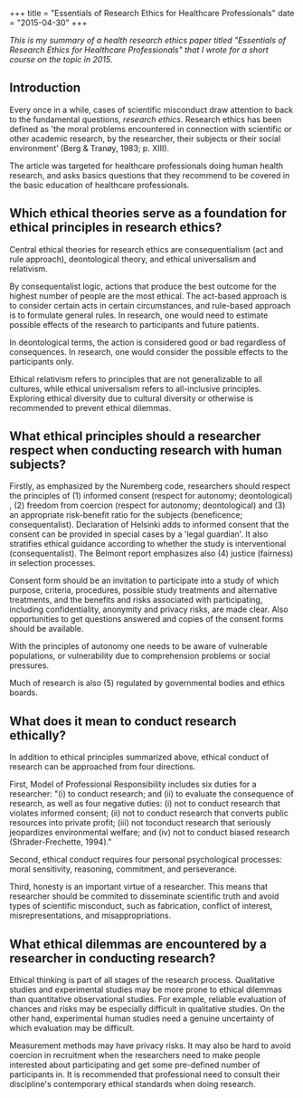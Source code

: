+++
title = "Essentials of Research Ethics for Healthcare Professionals"
date = "2015-04-30"
+++

_This is my summary of a health research ethics paper titled "Essentials of Research Ethics for Healthcare Professionals" that I wrote for a short course on the topic in 2015._

## Introduction

Every once in a while, cases of scientific misconduct draw attention to back to the fundamental questions, _research ethics_. Research ethics has been defined as 'the moral problems encountered in connection with scientific or other academic research, by the researcher, their subjects or their social environment’ (Berg & Tranøy, 1983; p. XIII).

The article was targeted for healthcare professionals doing human health research, and asks basics questions that they recommend to be covered in the basic education of healthcare professionals.

## Which ethical theories serve as a foundation for ethical principles in research ethics? 

Central ethical theories for research ethics are consequentialism (act and rule approach), deontological theory, and ethical universalism and relativism. 

By consequentalist logic, actions that produce the best outcome for the highest number of people are the most ethical. The act-based approach is to consider certain acts in certain circumstances, and rule-based approach is to formulate general rules. In research, one would need to estimate possible effects of the research to participants and future patients. 

In deontological terms, the action is considered good or bad regardless of consequences. In research, one would consider the possible effects to the participants only.

Ethical relativism refers to principles that are not generalizable to all cultures, while ethical universalism refers to all-inclusive principles. Exploring ethical diversity due to cultural diversity or otherwise is recommended to prevent ethical dilemmas.

## What ethical principles should a researcher respect when conducting research with human subjects? 

Firstly, as emphasized by the Nuremberg code, researchers should respect the principles of (1) informed consent (respect for autonomy; deontological) , (2) freedom from coercion (respect for autonomy; deontological) and (3) an appropriate risk-benefit ratio for the subjects (beneficence; consequentalist). Declaration of Helsinki adds to informed consent that the consent can be provided in special cases by a 'legal guardian'. It also stratifies ethical guidance according to whether the study is interventional (consequentalist). The Belmont report emphasizes also (4) justice (fairness) in selection processes.

Consent form should be an invitation to participate into a study of which purpose, criteria, procedures, possible study treatments and alternative treatments, and the benefits and risks associated with participating, including confidentiality, anonymity and privacy risks, are made clear. Also opportunities to get questions answered and copies of the consent forms should be available.

With the principles of autonomy one needs to be aware of vulnerable populations, or vulnerability due to comprehension problems or social pressures.

Much of research is also (5) regulated by governmental bodies and ethics boards.

## What does it mean to conduct research ethically?

In addition to ethical principles summarized above, ethical conduct of research can be approached from four directions. 

First, Model of Professional Responsibility includes six duties for a researcher: "(i) to conduct research; and (ii) to evaluate the consequence of research, as well as four negative duties: (i) not to conduct research that violates informed consent; (ii) not to conduct research that converts public resources into private profit; (iii) not toconduct research that seriously jeopardizes environmental welfare; and (iv) not to conduct biased research (Shrader-Frechette, 1994)."

Second, ethical conduct requires four personal psychological processes: moral sensitivity, reasoning, commitment, and perseverance.

Third, honesty is an important virtue of a researcher. This means that researcher should be commited to disseminate scientific truth and avoid types of scientific misconduct, such as fabrication, conflict of interest, misrepresentations, and misappropriations.

## What ethical dilemmas are encountered by a researcher in conducting research?

Ethical thinking is part of all stages of the research process. Qualitative studies and experimental studies may be more prone to ethical dilemmas than quantitative observational studies. For example, reliable evaluation of chances and risks may be especially difficult in qualitative studies. On the other hand, experimental human studies need a genuine uncertainty of which evaluation may be difficult. 

Measurement methods may have privacy risks. It may also be hard to avoid coercion in recruitment when the researchers need to make people interested about participating and get some pre-defined number of participants in. It is recommended that professional need to consult their discipline's contemporary ethical standards when doing research. 

